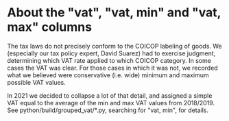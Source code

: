 # About the "vat", "vat, min" and "vat, max" columns

The tax laws do not precisely conform to the COICOP labeling of goods.
We (especially our tax policy expert, David Suarez) had to exercise judgment,
determining which VAT rate applied to which COICOP category.
In some cases the VAT was clear.
For those cases in which it was not,
we recorded what we believed were conservative
(i.e. wide) minimum and maximum possible VAT values.

In 2021 we decided to collapse a lot of that detail,
and assigned a simple VAT equal to the average
of the min and max VAT values from 2018/2019.
See python/build/grouped_vat/*.py, searching for "vat, min", for details.

